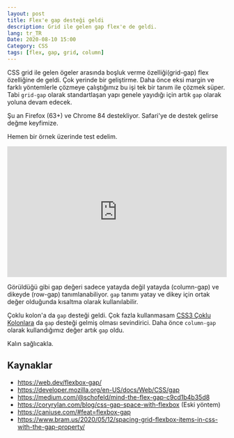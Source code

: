 ```yaml
---
layout: post
title: Flex'e gap desteği geldi
description: Grid ile gelen gap flex'e de geldi. 
lang: tr_TR
Date: 2020-08-10 15:00
Category: CSS
tags: [flex, gap, grid, column]
---
```


CSS grid ile gelen ögeler arasında boşluk verme özelliği(grid-gap) flex özelliğine de geldi. Çok yerinde bir geliştirme. Daha önce eksi margin ve farklı yöntemlerle çözmeye çalıştığımız bu işi tek bir tanım ile çözmek süper. Tabi `grid-gap` olarak standartlaşan yapı genele yayıdığı için artık `gap` olarak yoluna devam edecek.

Şu an Firefox (63+) ve Chrome 84 destekliyor. Safari'ye de destek gelirse değme keyfimize.

Hemen bir örnek üzerinde test edelim. 

<iframe height="300" style="width: 100%;" scrolling="no" title="flex gap" src="https://codepen.io/fatihhayri/embed/yLYEQNj?height=300&theme-id=13521&default-tab=css,result" frameborder="no" loading="lazy" allowtransparency="true" allowfullscreen="true">
</iframe>

Görüldüğü gibi gap değeri sadece yatayda değil yatayda (column-gap) ve dikeyde (row-gap) tanımlanabiliyor. `gap` tanımı yatay ve dikey için ortak değer olduğunda kısaltma olarak kullanılabilir.

Çoklu kolon'a da `gap` desteği geldi. Çok fazla kullanmasam [CSS3 Çoklu Kolonlara](https://fatihhayrioglu.com/css3-coklu-kolonlar/ "CSS3 Çoklu Kolonlar") da `gap` desteği gelmiş olması sevindirici. Daha önce `column-gap` olarak kullandığımız değer artık `gap` oldu.

Kalın sağlıcakla.

## Kaynaklar

- https://web.dev/flexbox-gap/
- https://developer.mozilla.org/en-US/docs/Web/CSS/gap
- https://medium.com/@schofeld/mind-the-flex-gap-c9cd1b4b35d8
- https://coryrylan.com/blog/css-gap-space-with-flexbox (Eski yöntem)
- https://caniuse.com/#feat=flexbox-gap
- https://www.bram.us/2020/05/12/spacing-grid-flexbox-items-in-css-with-the-gap-property/

